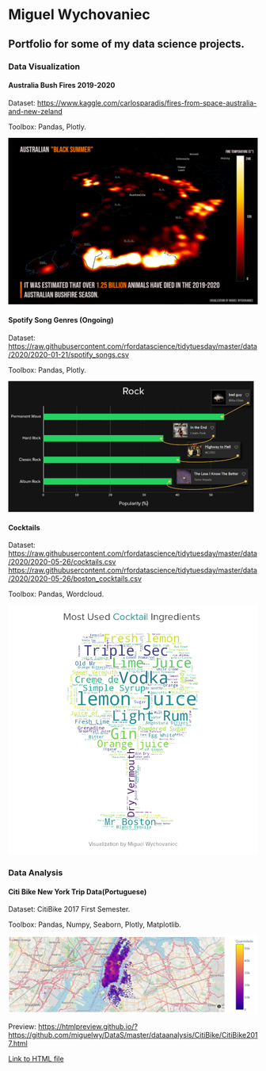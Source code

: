 # Miguel Wychovaniec
<h2>Portfolio for some of my data science projects.</h2>

<h3>Data Visualization</h3>

<h4>Australia Bush Fires 2019-2020</h4>

Dataset: https://www.kaggle.com/carlosparadis/fires-from-space-australia-and-new-zeland

Toolbox: Pandas, Plotly.

![](dataviz/AustralianBlackSummer/BlackSummerDensity5.png)

<h4>Spotify Song Genres (Ongoing)</h4>

Dataset: https://raw.githubusercontent.com/rfordatascience/tidytuesday/master/data/2020/2020-01-21/spotify_songs.csv

Toolbox: Pandas, Plotly.

![](dataviz/SpotifyGenres/Rock.png)

<h4>Cocktails</h4>

Dataset: https://raw.githubusercontent.com/rfordatascience/tidytuesday/master/data/2020/2020-05-26/cocktails.csv
         https://raw.githubusercontent.com/rfordatascience/tidytuesday/master/data/2020/2020-05-26/boston_cocktails.csv

Toolbox: Pandas, Wordcloud.

![](dataviz/Cocktails/MosUserIngredients.png)

<h3>Data Analysis</h3>

<h4>Citi Bike New York Trip Data(Portuguese)</h4>

Dataset: CitiBike 2017 First Semester.

Toolbox: Pandas, Numpy, Seaborn, Plotly, Matplotlib.

![](dataanalysis/CitiBike/Map.PNG)

Preview: https://htmlpreview.github.io/?https://github.com/miguelwy/DataS/master/dataanalysis/CitiBike/CitiBike2017.html

[Link to HTML file](https://github.com/miguelwy/DataS/blob/master/dataanalysis/CitiBike/CitiBike2017.html)
